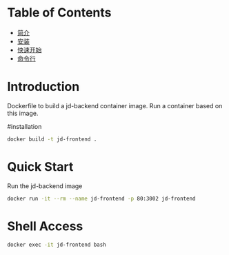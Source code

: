 # Table of Contents

- [简介](#introduction)
- [安装](#installation)
- [快速开始](#quick-start)
- [命令行](#shell-access)

# Introduction

Dockerfile to build a jd-backend container image.
Run a container based on this image.

#installation

```bash
docker build -t jd-frontend .
```

# Quick Start

Run the jd-backend image
```bash
docker run -it --rm --name jd-frontend -p 80:3002 jd-frontend
```

# Shell Access

```bash
docker exec -it jd-frontend bash
```

